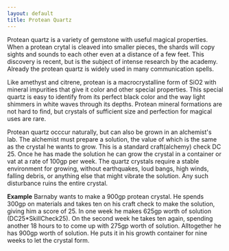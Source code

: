 ```yaml
---
layout: default
title: Protean Quartz
---
```


Protean quartz is a variety of gemstone with useful magical properties.  When a protean crytal is cleaved into smaller pieces, the shards will copy sights and sounds to each other even at a distance of a few feet.  This discovery is recent, but is the subject of intense research by the academy.  Already the protean quartz is widely used in many communication spells.

Like amethyst and citrene, protean is a macrocrystalline form of SiO2 with mineral impurities that give it color and other special properties.  This special quartz is easy to identify from its perfect black color and the way light shimmers in white waves through its depths.  Protean mineral formations are not hard to find, but crystals of sufficient size and perfection for magical uses are rare.

Protean quartz occcur naturally, but can also be grown in an alchemist's lab.  The alchemist must prepare a solution, the value of which is the same as the crystal he wants to grow.  This is a standard craft(alchemy) check DC 25.  Once he has made the solution he can grow the crystal in a container or vat at a rate of 100gp per week.  The quartz crystals require a stable environment for growing, without  earthquakes, loud bangs, high winds, falling debris, or anything else that might vibrate the solution.  Any such disturbance ruins the entire crystal.

**Example** Barnaby wants to make a 900gp protean crystal.  He spends 300gp on materials and takes ten on his craft check to make the solution, giving him a score of 25.  In one week he makes 625gp worth of solution (DC25*SkillCheck25).  On the second week he takes ten again, spending another 18 hours to to come up with 275gp worth of solution.  Alltogether he has 900gp worth of solution.  He puts it in his growth container for nine weeks to let the crystal form.
